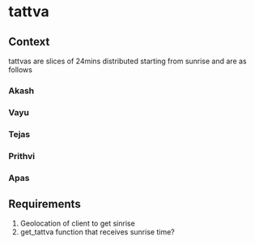 # tattva

## Context

tattvas are slices of 24mins distributed starting from sunrise and are as follows

### Akash

### Vayu

### Tejas

### Prithvi

### Apas

## Requirements

1. Geolocation of client to get sinrise
2. get_tattva function that receives sunrise time?